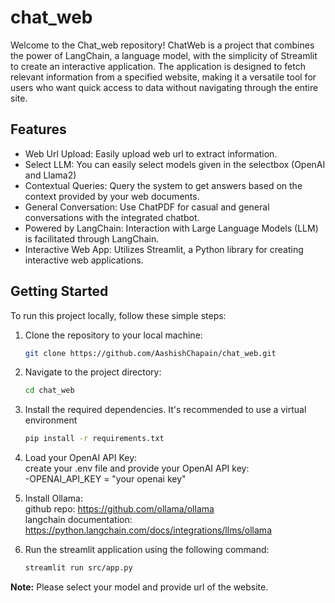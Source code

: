 # chat_web
Welcome to the Chat_web repository! ChatWeb is a project that combines the power of LangChain, a language model, with the simplicity of Streamlit to create an interactive application. The application is designed to fetch relevant information from a specified website, making it a versatile tool for users who want quick access to data without navigating through the entire site.

## Features
* Web Url Upload: Easily upload web url to extract information.
* Select LLM: You can easily select models given in the selectbox (OpenAI and Llama2)
* Contextual Queries: Query the system to get answers based on the context provided by your web documents.
* General Conversation: Use ChatPDF for casual and general conversations with the integrated chatbot.
* Powered by LangChain: Interaction with Large Language Models (LLM) is facilitated through LangChain.
* Interactive Web App: Utilizes Streamlit, a Python library for creating interactive web applications.

## Getting Started
To run this project locally, follow these simple steps:
1. Clone the repository to your local machine:
    ```bash
    git clone https://github.com/AashishChapain/chat_web.git
    ```
2. Navigate to the project directory:
    ```bash
    cd chat_web
    ```
3. Install the required dependencies. It's recommended to use a virtual environment
    ```bash
    pip install -r requirements.txt
    ```
4. Load your OpenAI API Key:  
    create your .env file and provide your OpenAI API key:  
        -OPENAI_API_KEY = "your openai key"

5. Install Ollama:  
    github repo: https://github.com/ollama/ollama  
    langchain documentation: https://python.langchain.com/docs/integrations/llms/ollama

6. Run the streamlit application using the following command:
    ```bash
    streamlit run src/app.py
    ```

**Note:** Please select your model and provide url of the website.
